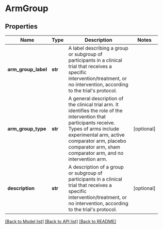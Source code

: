 # ArmGroup

## Properties
Name | Type | Description | Notes
------------ | ------------- | ------------- | -------------
**arm_group_label** | **str** | A label describing a group or subgroup of participants in a clinical trial that receives a specific intervention/treatment, or no intervention, according to the trial&#x27;s protocol. | 
**arm_group_type** | **str** | A general description of the clinical trial arm. It identifies the role of the intervention that participants receive. Types of arms include experimental arm, active comparator arm, placebo comparator arm, sham comparator arm, and no intervention arm. | [optional] 
**description** | **str** | A description of a group or subgroup of participants in a clinical trial that receives a specific intervention/treatment, or no intervention, according to the trial&#x27;s protocol. | [optional] 

[[Back to Model list]](../README.md#documentation-for-models) [[Back to API list]](../README.md#documentation-for-api-endpoints) [[Back to README]](../README.md)

